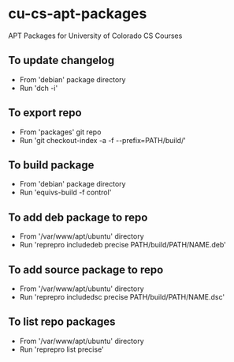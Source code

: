 cu-cs-apt-packages
==================

APT Packages for University of Colorado CS Courses

To update changelog
-------------------
* From 'debian' package directory
* Run 'dch -i'

To export repo
--------------
* From 'packages' git repo
* Run 'git checkout-index -a -f --prefix=PATH/build/'

To build package
----------------
* From 'debian' package directory
* Run 'equivs-build -f control'

To add deb package to repo
--------------------------
* From '/var/www/apt/ubuntu' directory
* Run 'reprepro includedeb precise PATH/build/PATH/NAME.deb'

To add source package to repo
-----------------------------
* From '/var/www/apt/ubuntu' directory
* Run 'reprepro includedsc precise PATH/build/PATH/NAME.dsc'

To list repo packages
---------------------
* From '/var/www/apt/ubuntu' directory
* Run 'reprepro list precise'

